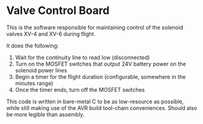 # Valve Control Board

This is the software responsible for maintaining control of the solenoid valves XV-4 and XV-6 during flight.

It does the following:

1. Wait for the continuity line to read low (disconnected)
2. Turn on the MOSFET switches that output 24V battery power on the solenoid power lines
3. Begin a timer for the flight duration (configurable, somewhere in the minutes range)
4. Once the timer ends, turn off the MOSFET switches

This code is written in bare-metal C to be as low-resource as possible, while still making use of the AVR build
tool-chain conveniences. Should also be more legible than assembly.
